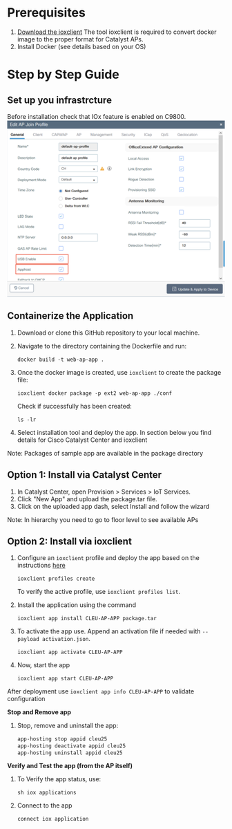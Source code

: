 # Prerequisites
1. [Download the ioxclient](https://developer.cisco.com/docs/iox/#!iox-resource-downloads)
The tool ioxclient is required to convert docker image to the proper format for Catalyst APs. 
2. Install Docker (see details based on your OS)

# Step by Step Guide
## Set up you infrastrcture
Before installation check that IOx feature is enabled on C9800.
![AppHostEnable](img/apphost-enable.png)

## Containerize the Application
1. Download or clone this GitHub repository to your local machine.
2. Navigate to the directory containing the Dockerfile and run:
   ```
   docker build -t web-ap-app .
   ```
3. Once the docker image is created, use `ioxclient` to create the package file:
    ```
    ioxclient docker package -p ext2 web-ap-app ./conf
    ```

   Check if successfully has been created:
   ```
   ls -lr
   ```
6. Select installation tool and deploy the app. In section below you find details for Cisco Catalyst Center and ioxclient

Note: Packages of sample app are available in the package directory

## Option 1: Install via Catalyst Center
1. In Catalyst Center, open Provision > Services > IoT Services.
2. Click "New App" and upload the package.tar file.
3. Click on the uploaded app dash, select Install and follow the wizard

Note: In hierarchy you need to go to floor level to see available APs

## Option 2: Install via ioxclient
1. Configure an `ioxclient` profile and deploy the app based on the instructions [here](https://developer.cisco.com/docs/app-hosting-ap/#!deploy-iox-application-on-ap-using-ioxclient/activate-the-iox-application-on-ap)
    ```
    ioxclient profiles create
    ```
    To verify the active profile, use `ioxclient profiles list`.

2.  Install the application using the command  
    ```
    ioxclient app install CLEU-AP-APP package.tar
    ```
3.  To activate the app use. Append an activation file if needed with `--payload activation.json`.
    ```
    ioxclient app activate CLEU-AP-APP
    ``` 
4.  Now, start the app
    ```
    ioxclient app start CLEU-AP-APP
    ``` 

After deployment use `ioxclient app info CLEU-AP-APP` to validate configuration

**Stop and Remove app**

1. Stop, remove and uninstall the app:
   ```iox
   app-hosting stop appid cleu25
   app-hosting deactivate appid cleu25
   app-hosting uninstall appid cleu25
   ```

**Verify and Test the app (from the AP itself)**
1. To Verify the app status, use:
    ```iox
    sh iox applications
    ```

2. Connect to the app
    ```iox
    connect iox application
    ```
